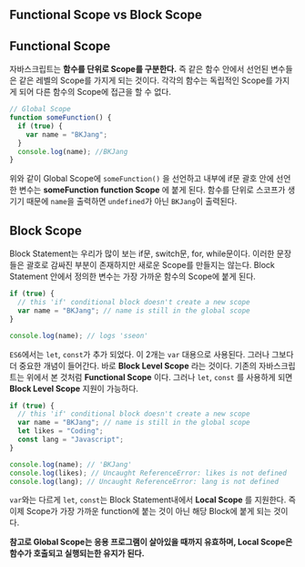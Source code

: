 ## Functional Scope vs Block Scope

## Functional Scope

자바스크립트는 **함수를 단위로 Scope를 구분한다.** 즉 같은 함수 안에서 선언된 변수들은 같은 레벨의 Scope를 가지게 되는 것이다. 각각의 함수는 독립적인 Scope를 가지게 되어 다른 함수의 Scope에 접근을 할 수 없다.

```javascript
// Global Scope
function someFunction() {
  if (true) {
    var name = "BKJang";
  }
  console.log(name); //BKJang
}
```

위와 같이 Global Scope에 `someFunction()` 을 선언하고 내부에 if문 괄호 안에 선언한 변수는 **someFunction function Scope** 에 붙게 된다. 함수를 단위로 스코프가 생기기 때문에 `name`을 출력하면 `undefined`가 아닌 `BKJang`이 출력된다.

## Block Scope

Block Statement는 우리가 많이 보는 if문, switch문, for, while문이다. 이러한 문장들은 괄호로 감싸진 부분이 존재하지만 새로운 Scope를 만들지는 않는다. Block Statement 안에서 정의한 변수는 가장 가까운 함수의 Scope에 붙게 된다.

```javascript
if (true) {
  // this 'if' conditional block doesn't create a new scope
  var name = "BKJang"; // name is still in the global scope
}

console.log(name); // logs 'sseon'
```

`ES6`에서는 `let`, `const`가 추가 되었다. 이 2개는 `var` 대용으로 사용된다. 그러나 그보다 더 중요한 개념이 들어간다. 바로 **Block Level Scope** 라는 것이다. 기존의 자바스크립트는 위에서 본 것처럼 **Functional Scope** 이다. 그러나 `let`, `const` 를 사용하게 되면 **Block Level Scope** 지원이 가능하다.

```javascript
if (true) {
  // this 'if' conditional block doesn't create a new scope
  var name = "BKJang"; // name is still in the global scope
  let likes = "Coding";
  const lang = "Javascript";
}

console.log(name); // 'BKJang'
console.log(likes); // Uncaught ReferenceError: likes is not defined
console.log(lang); // Uncaught ReferenceError: lang is not defined
```

`var`와는 다르게 `let`, `const`는 Block Statement내에서 **Local Scope** 를 지원한다. 즉 이제 Scope가 가장 가까운 function에 붙는 것이 아닌 해당 Block에 붙게 되는 것이다.

**참고로 Global Scope는 응용 프로그램이 살아있을 때까지 유효하며, Local Scope은 함수가 호출되고 실행되는한 유지가 된다.**
